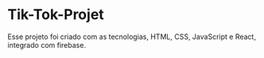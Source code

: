# Tik-Tok-Projet
Esse projeto foi criado com as tecnologias, HTML, CSS, JavaScript e React, integrado com firebase.

